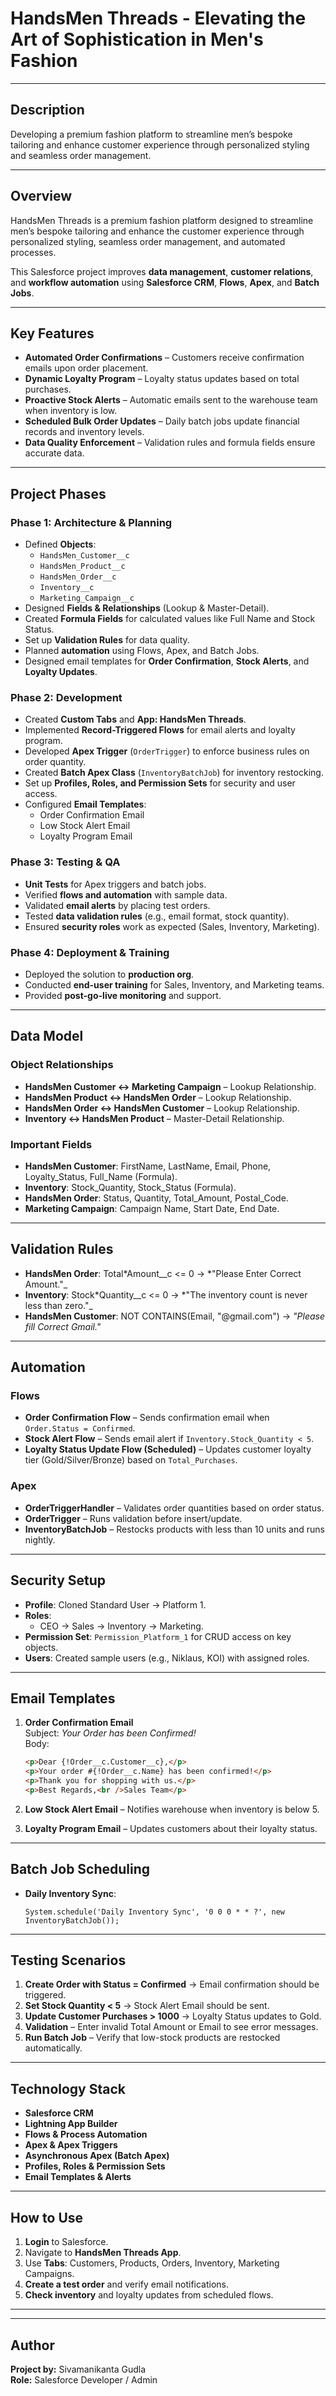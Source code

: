 # HandsMen Threads - Elevating the Art of Sophistication in Men's Fashion

---

## Description

Developing a premium fashion platform to streamline men’s bespoke tailoring and enhance customer experience through personalized styling and seamless order management.

---

## Overview

HandsMen Threads is a premium fashion platform designed to streamline men’s bespoke tailoring and enhance the customer experience through personalized styling, seamless order management, and automated processes.

This Salesforce project improves **data management**, **customer relations**, and **workflow automation** using **Salesforce CRM**, **Flows**, **Apex**, and **Batch Jobs**.

---

## Key Features

- **Automated Order Confirmations** – Customers receive confirmation emails upon order placement.
- **Dynamic Loyalty Program** – Loyalty status updates based on total purchases.
- **Proactive Stock Alerts** – Automatic emails sent to the warehouse team when inventory is low.
- **Scheduled Bulk Order Updates** – Daily batch jobs update financial records and inventory levels.
- **Data Quality Enforcement** – Validation rules and formula fields ensure accurate data.

---

## Project Phases

### Phase 1: Architecture & Planning

- Defined **Objects**:
  - `HandsMen_Customer__c`
  - `HandsMen_Product__c`
  - `HandsMen_Order__c`
  - `Inventory__c`
  - `Marketing_Campaign__c`
- Designed **Fields & Relationships** (Lookup & Master-Detail).
- Created **Formula Fields** for calculated values like Full Name and Stock Status.
- Set up **Validation Rules** for data quality.
- Planned **automation** using Flows, Apex, and Batch Jobs.
- Designed email templates for **Order Confirmation**, **Stock Alerts**, and **Loyalty Updates**.

### Phase 2: Development

- Created **Custom Tabs** and **App: HandsMen Threads**.
- Implemented **Record-Triggered Flows** for email alerts and loyalty program.
- Developed **Apex Trigger** (`OrderTrigger`) to enforce business rules on order quantity.
- Created **Batch Apex Class** (`InventoryBatchJob`) for inventory restocking.
- Set up **Profiles, Roles, and Permission Sets** for security and user access.
- Configured **Email Templates**:
  - Order Confirmation Email
  - Low Stock Alert Email
  - Loyalty Program Email

### Phase 3: Testing & QA

- **Unit Tests** for Apex triggers and batch jobs.
- Verified **flows and automation** with sample data.
- Validated **email alerts** by placing test orders.
- Tested **data validation rules** (e.g., email format, stock quantity).
- Ensured **security roles** work as expected (Sales, Inventory, Marketing).

### Phase 4: Deployment & Training

- Deployed the solution to **production org**.
- Conducted **end-user training** for Sales, Inventory, and Marketing teams.
- Provided **post-go-live monitoring** and support.

---

## Data Model

### Object Relationships

- **HandsMen Customer ↔ Marketing Campaign** – Lookup Relationship.
- **HandsMen Product ↔ HandsMen Order** – Lookup Relationship.
- **HandsMen Order ↔ HandsMen Customer** – Lookup Relationship.
- **Inventory ↔ HandsMen Product** – Master-Detail Relationship.

### Important Fields

- **HandsMen Customer**: FirstName, LastName, Email, Phone, Loyalty_Status, Full_Name (Formula).
- **Inventory**: Stock_Quantity, Stock_Status (Formula).
- **HandsMen Order**: Status, Quantity, Total_Amount, Postal_Code.
- **Marketing Campaign**: Campaign Name, Start Date, End Date.

---

## Validation Rules

- **HandsMen Order**: Total*Amount\_\_c <= 0 → *"Please Enter Correct Amount."\_
- **Inventory**: Stock*Quantity\_\_c <= 0 → *"The inventory count is never less than zero."\_
- **HandsMen Customer**: NOT CONTAINS(Email, "@gmail.com") → _"Please fill Correct Gmail."_

---

## Automation

### Flows

- **Order Confirmation Flow** – Sends confirmation email when `Order.Status = Confirmed`.
- **Stock Alert Flow** – Sends email alert if `Inventory.Stock_Quantity < 5`.
- **Loyalty Status Update Flow (Scheduled)** – Updates customer loyalty tier (Gold/Silver/Bronze) based on `Total_Purchases`.

### Apex

- **OrderTriggerHandler** – Validates order quantities based on order status.
- **OrderTrigger** – Runs validation before insert/update.
- **InventoryBatchJob** – Restocks products with less than 10 units and runs nightly.

---

## Security Setup

- **Profile**: Cloned Standard User → Platform 1.
- **Roles**:
  - CEO → Sales → Inventory → Marketing.
- **Permission Set**: `Permission_Platform_1` for CRUD access on key objects.
- **Users**: Created sample users (e.g., Niklaus, KOI) with assigned roles.

---

## Email Templates

1. **Order Confirmation Email**  
   Subject: _Your Order has been Confirmed!_  
   Body:

   ```html
   <p>Dear {!Order__c.Customer__c},</p>
   <p>Your order #{!Order__c.Name} has been confirmed!</p>
   <p>Thank you for shopping with us.</p>
   <p>Best Regards,<br />Sales Team</p>
   ```

2. **Low Stock Alert Email** – Notifies warehouse when inventory is below 5.
3. **Loyalty Program Email** – Updates customers about their loyalty status.

---

## Batch Job Scheduling

- **Daily Inventory Sync**:
  ```apex
  System.schedule('Daily Inventory Sync', '0 0 0 * * ?', new InventoryBatchJob());
  ```

---

## Testing Scenarios

1. **Create Order with Status = Confirmed** → Email confirmation should be triggered.
2. **Set Stock Quantity < 5** → Stock Alert Email should be sent.
3. **Update Customer Purchases > 1000** → Loyalty Status updates to Gold.
4. **Validation** – Enter invalid Total Amount or Email to see error messages.
5. **Run Batch Job** – Verify that low-stock products are restocked automatically.

---

## Technology Stack

- **Salesforce CRM**
- **Lightning App Builder**
- **Flows & Process Automation**
- **Apex & Apex Triggers**
- **Asynchronous Apex (Batch Apex)**
- **Profiles, Roles & Permission Sets**
- **Email Templates & Alerts**

---

## How to Use

1. **Login** to Salesforce.
2. Navigate to **HandsMen Threads App**.
3. Use **Tabs**: Customers, Products, Orders, Inventory, Marketing Campaigns.
4. **Create a test order** and verify email notifications.
5. **Check inventory** and loyalty updates from scheduled flows.

---

---

## Author

**Project by:** Sivamanikanta Gudla  
**Role:** Salesforce Developer / Admin
